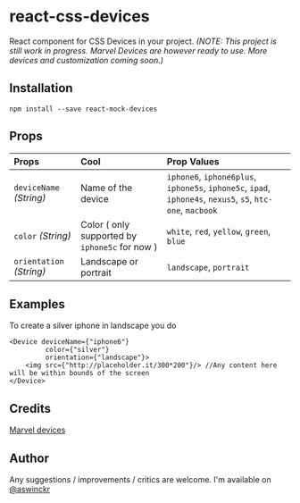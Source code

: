 react-css-devices
==================

React component for CSS Devices in your project.
*(NOTE: This project is still work in progress. Marvel Devices are however ready to use. More devices and customization coming soon.)*

Installation
------------
`npm install --save react-mock-devices`

Props
-----
| Props  | Cool  | Prop Values |
| :------------- | :----- | :------ |
| `deviceName` *(String)*  | Name of the device | `iphone6`, `iphone6plus`, `iphone5s`, `iphone5c`, `ipad`, `iphone4s`, `nexus5`, `s5`, `htc-one`, `macbook`
| `color` *(String)*  |   Color ( only supported by `iphone5c` for now ) | `white`, `red`, `yellow`, `green`, `blue` 
| `orientation` *(String)*  | Landscape or portrait | `landscape`, `portrait` 

Examples
--------
To create a silver iphone in landscape you do 
```
<Device deviceName={"iphone6"}
         color={"silver"}
         orientation={"landscape"}>
    <img src={"http://placeholder.it/300*200"}/> //Any content here will be within bounds of the screen 
</Device>
```
Credits
-------
[Marvel devices](https://marvelapp.github.io/devices.css/)

Author
------
 Any suggestions / improvements / critics are welcome. I'm available on [@aswinckr](https://twitter.com/aswinckr) 


 

